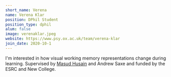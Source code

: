 ```yaml
---
short_name: Verena
name: Verena Klar
position: DPhil Student
position_type: dphil
alum: false
image: verenaklar.jpeg
website: https://www.psy.ox.ac.uk/team/verena-klar
join_date: 2020-10-1
---
```


I'm interested in how visual working memory representations change during learning. Supervised by [Masud Husain](https://www.masudhusain.org/) and Andrew Saxe and funded by the ESRC and New College.